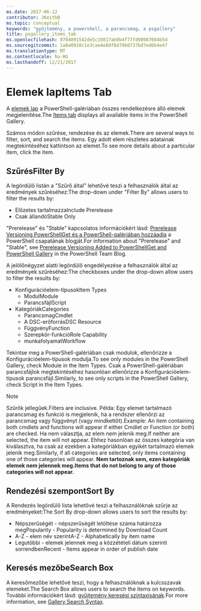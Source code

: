 ```yaml
---
ms.date: 2017-06-12
contributor: JKeithB
ms.topic: conceptual
keywords: "gyűjtemény, a powershell, a parancsmag, a psgallery"
title: psgallery_items_tab
ms.openlocfilehash: 8704091542de5c19817ab0b4f77fd98987084b5d
ms.sourcegitcommit: 1a0a0928c1e3cae4e8df8d79b0737bd7ed6b4e47
ms.translationtype: MT
ms.contentlocale: hu-HU
ms.lasthandoff: 12/21/2017
---
```

# <a name="items-tab"></a><span data-ttu-id="fe3f5-103">Elemek lap</span><span class="sxs-lookup"><span data-stu-id="fe3f5-103">Items Tab</span></span>

<span data-ttu-id="fe3f5-104">A [elemek lap](https://www.powershellgallery.com/items) a PowerShell-galériában összes rendelkezésre álló elemek megjelenítése.</span><span class="sxs-lookup"><span data-stu-id="fe3f5-104">The [Items tab](https://www.powershellgallery.com/items) displays all available items in the PowerShell Gallery.</span></span>

<span data-ttu-id="fe3f5-105">Számos módon szűrése, rendezése és az elemek.</span><span class="sxs-lookup"><span data-stu-id="fe3f5-105">There are several ways to filter, sort, and search the items.</span></span>
<span data-ttu-id="fe3f5-106">Egy adott elem részletes adatainak megtekintéséhez kattintson az elemet.</span><span class="sxs-lookup"><span data-stu-id="fe3f5-106">To see more details about a particular item, click the item.</span></span>

## <a name="filter-by"></a><span data-ttu-id="fe3f5-107">Szűrés</span><span class="sxs-lookup"><span data-stu-id="fe3f5-107">Filter By</span></span>

<span data-ttu-id="fe3f5-108">A legördülő listán a "Szűrő által" lehetővé teszi a felhasználók által az eredmények szűréséhez:</span><span class="sxs-lookup"><span data-stu-id="fe3f5-108">The drop-down under "Filter By" allows users to filter the results by:</span></span>
* <span data-ttu-id="fe3f5-109">Előzetes tartalmazza</span><span class="sxs-lookup"><span data-stu-id="fe3f5-109">Include Prerelease</span></span>
* <span data-ttu-id="fe3f5-110">Csak állandó</span><span class="sxs-lookup"><span data-stu-id="fe3f5-110">Stable Only</span></span>

<span data-ttu-id="fe3f5-111">"Prerelease" és "Stable" kapcsolatos információkért lásd: [Prerelease Versioning PowerShellGet és a PowerShell-galériában hozzáadja](https://blogs.msdn.microsoft.com/powershell/2017/12/05/prerelease-versioning-added-to-powershellget-and-powershell-gallery/) a PowerShell csapatának blogját.</span><span class="sxs-lookup"><span data-stu-id="fe3f5-111">For information about "Prerelease" and "Stable", see [Prerelease Versioning Added to PowerShellGet and PowerShell Gallery](https://blogs.msdn.microsoft.com/powershell/2017/12/05/prerelease-versioning-added-to-powershellget-and-powershell-gallery/) in the PowerShell Team Blog.</span></span>

<span data-ttu-id="fe3f5-112">A jelölőnégyzet alatti legördülő engedélyezése a felhasználók által az eredmények szűréséhez:</span><span class="sxs-lookup"><span data-stu-id="fe3f5-112">The checkboxes under the drop-down allow users to filter the results by:</span></span>
* <span data-ttu-id="fe3f5-113">Konfigurációelem-típusok</span><span class="sxs-lookup"><span data-stu-id="fe3f5-113">Item Types</span></span>
  - <span data-ttu-id="fe3f5-114">Modul</span><span class="sxs-lookup"><span data-stu-id="fe3f5-114">Module</span></span>
  - <span data-ttu-id="fe3f5-115">Parancsfájl</span><span class="sxs-lookup"><span data-stu-id="fe3f5-115">Script</span></span>
* <span data-ttu-id="fe3f5-116">Kategóriák</span><span class="sxs-lookup"><span data-stu-id="fe3f5-116">Categories</span></span>
  - <span data-ttu-id="fe3f5-117">Parancsmag</span><span class="sxs-lookup"><span data-stu-id="fe3f5-117">Cmdlet</span></span>
  - <span data-ttu-id="fe3f5-118">A DSC-erőforrás</span><span class="sxs-lookup"><span data-stu-id="fe3f5-118">DSC Resource</span></span>
  - <span data-ttu-id="fe3f5-119">Függvény</span><span class="sxs-lookup"><span data-stu-id="fe3f5-119">Function</span></span>
  - <span data-ttu-id="fe3f5-120">Szerepkör-funkció</span><span class="sxs-lookup"><span data-stu-id="fe3f5-120">Role Capability</span></span>
  - <span data-ttu-id="fe3f5-121">munkafolyamat</span><span class="sxs-lookup"><span data-stu-id="fe3f5-121">Workflow</span></span>

<span data-ttu-id="fe3f5-122">Tekintse meg a PowerShell-galériában csak modulok, ellenőrizze a Konfigurációelem-típusok modulja.</span><span class="sxs-lookup"><span data-stu-id="fe3f5-122">To see only modules in the PowerShell Gallery, check Module in the Item Types.</span></span>
<span data-ttu-id="fe3f5-123">Csak a PowerShell-galériában parancsfájlok megtekintéséhez hasonlóan ellenőrizze a Konfigurációelem-típusok parancsfájl.</span><span class="sxs-lookup"><span data-stu-id="fe3f5-123">Similarly, to see only scripts in the PowerShell Gallery, check Script in the Item Types.</span></span>

> [!NOTE]
> <span data-ttu-id="fe3f5-124">Szűrők jellegűek.</span><span class="sxs-lookup"><span data-stu-id="fe3f5-124">Filters are inclusive.</span></span>
> <span data-ttu-id="fe3f5-125">Példa: Egy elemet tartalmazó parancsmag és funkció is megjelenik, ha a rendszer ellenőrzi az parancsmag vagy függvényt (vagy mindkettőt).</span><span class="sxs-lookup"><span data-stu-id="fe3f5-125">Example: An item containing both cmdlets and functions will appear if either Cmdlet or Function (or both) are checked.</span></span>
> <span data-ttu-id="fe3f5-126">Ha nem választja, az elem nem jelenik meg.</span><span class="sxs-lookup"><span data-stu-id="fe3f5-126">If neither are selected, the item will not appear.</span></span>
> <span data-ttu-id="fe3f5-127">Ehhez hasonlóan az összes kategória van kiválasztva, ha csak az ezekben a kategóriákban egyikét tartalmazó elemek jelenik meg.</span><span class="sxs-lookup"><span data-stu-id="fe3f5-127">Similarly, if all categories are selected, only items containing one of those categories will appear.</span></span>
> <span data-ttu-id="fe3f5-128">**Nem tartoznak sem, ezen kategóriák elemek nem jelennek meg.**</span><span class="sxs-lookup"><span data-stu-id="fe3f5-128">**Items that do not belong to any of those categories will not appear.**</span></span>

## <a name="sort-by"></a><span data-ttu-id="fe3f5-129">Rendezési szempont</span><span class="sxs-lookup"><span data-stu-id="fe3f5-129">Sort By</span></span>

<span data-ttu-id="fe3f5-130">A Rendezés legördülő lista lehetővé teszi a felhasználóknak szűrje az eredményeket:</span><span class="sxs-lookup"><span data-stu-id="fe3f5-130">The Sort By drop-down allows users to sort the results by:</span></span>
* <span data-ttu-id="fe3f5-131">Népszerűségét - népszerűségét letöltése száma határozza meg</span><span class="sxs-lookup"><span data-stu-id="fe3f5-131">Popularity - Popularity is determined by Download Count</span></span>
* <span data-ttu-id="fe3f5-132">A-Z - elem név szerint</span><span class="sxs-lookup"><span data-stu-id="fe3f5-132">A-Z - Alphabetically by item name</span></span>
* <span data-ttu-id="fe3f5-133">Legutóbbi - elemek jelennek meg a közzétételi dátum szerinti sorrendben</span><span class="sxs-lookup"><span data-stu-id="fe3f5-133">Recent - Items appear in order of publish date</span></span>

## <a name="search-box"></a><span data-ttu-id="fe3f5-134">Keresés mezőbe</span><span class="sxs-lookup"><span data-stu-id="fe3f5-134">Search Box</span></span>

<span data-ttu-id="fe3f5-135">A keresőmezőbe lehetővé teszi, hogy a felhasználóknak a kulcsszavak elemeket.</span><span class="sxs-lookup"><span data-stu-id="fe3f5-135">The Search Box allows users to search the items on keywords.</span></span>
<span data-ttu-id="fe3f5-136">További információkért lásd: [gyűjtemény keresési szintaxisának](psgallery_search_syntax.md).</span><span class="sxs-lookup"><span data-stu-id="fe3f5-136">For more information, see [Gallery Search Syntax](psgallery_search_syntax.md).</span></span>
